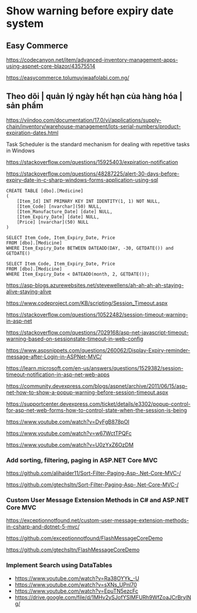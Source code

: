 # Show warning before expiry date system

## Easy Commerce

https://codecanyon.net/item/advanced-inventory-management-apps-using-aspnet-core-blazor/43575514

https://easycommerce.tolumuyiwaafolabi.com.ng/

## Theo dõi | quản lý ngày hết hạn của hàng hóa | sản phẩm

https://viindoo.com/documentation/17.0/vi/applications/supply-chain/inventory/warehouse-management/lots-serial-numbers/product-expiration-dates.html

Task Scheduler is the standard mechanism for dealing with repetitive tasks in Windows 

https://stackoverflow.com/questions/15925403/expiration-notification

https://stackoverflow.com/questions/48287225/alert-30-days-before-expiry-date-in-c-sharp-windows-forms-application-using-sql

```
CREATE TABLE [dbo].[Medicine]
(
    [Item_Id] INT PRIMARY KEY INT IDENTITY(1, 1) NOT NULL,
    [Item_Code] [nvarchar](50) NULL,
    [Item_Manufacture_Date] [date] NULL,
    [Item_Expiry_Date] [date] NULL,
    [Price] [nvarchar](50) NULL
)

SELECT Item_Code, Item_Expiry_Date, Price
FROM [dbo].[Medicine]
WHERE Item_Expiry_Date BETWEEN DATEADD(DAY, -30, GETDATE()) and GETDATE()

SELECT Item_Code, Item_Expiry_Date, Price
FROM [dbo].[Medicine]
WHERE Item_Expiry_Date < DATEADD(month, 2, GETDATE());
```

https://asp-blogs.azurewebsites.net/stevewellens/ah-ah-ah-ah-staying-alive-staying-alive

https://www.codeproject.com/KB/scripting/Session_Timeout.aspx

https://stackoverflow.com/questions/10522482/session-timeout-warning-in-asp-net

https://stackoverflow.com/questions/7029168/asp-net-javascript-timeout-warning-based-on-sessionstate-timeout-in-web-config

https://www.aspsnippets.com/questions/260062/Display-Expiry-reminder-message-after-Login-in-ASPNet-MVC/

https://learn.microsoft.com/en-us/answers/questions/1529382/session-timeout-notification-in-asp-net-web-apps

https://community.devexpress.com/blogs/aspnet/archive/2011/06/15/asp-net-how-to-show-a-popup-warning-before-session-timeout.aspx

https://supportcenter.devexpress.com/ticket/details/e3302/popup-control-for-asp-net-web-forms-how-to-control-state-when-the-session-is-being

https://www.youtube.com/watch?v=DyFgB878pOI

https://www.youtube.com/watch?v=w67WctTPQFc

https://www.youtube.com/watch?v=U0zYxZ6OzDM

### Add sorting, filtering, paging in ASP.NET Core MVC

https://github.com/alihaider11/Sort-Filter-Paging-Asp-.Net-Core-MVC-/

https://github.com/gtechsltn/Sort-Filter-Paging-Asp-.Net-Core-MVC-/

### Custom User Message Extension Methods in C# and ASP.NET Core MVC

https://exceptionnotfound.net/custom-user-message-extension-methods-in-csharp-and-dotnet-5-mvc/

https://github.com/exceptionnotfound/FlashMessageCoreDemo

https://github.com/gtechsltn/FlashMessageCoreDemo

### Implement Search using DataTables
+ https://www.youtube.com/watch?v=Ra38OYYk_-U
+ https://www.youtube.com/watch?v=sXNs_UPnl70
+ https://www.youtube.com/watch?v=EpuTN5ezcFc
+ https://drive.google.com/file/d/1MHv2ySJofYSIMFURh9WfZoaJCrBrylNg/

